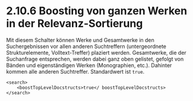 # 2.10.6 Boosting von ganzen Werken in der Relevanz-Sortierung

Mit diesem Schalter können Werke und Gesamtwerke in den Suchergebnissen vor allen anderen Suchtreffern \(untergeordnete Strukturelemente, Volltext-Treffer\) plaziert werden. Gesamtwerke, die der Suchanfrage entsprechen, werden dabei ganz oben gelistet, gefolgt von Bänden und eigenständigen Werken \(Monographien, etc.\). Dahinter kommen alle anderen Suchtreffer. Standardwert ist `true`.

```markup
<search>
    <boostTopLevelDocstructs>true</ boostTopLevelDocstructs>
</search>
```

